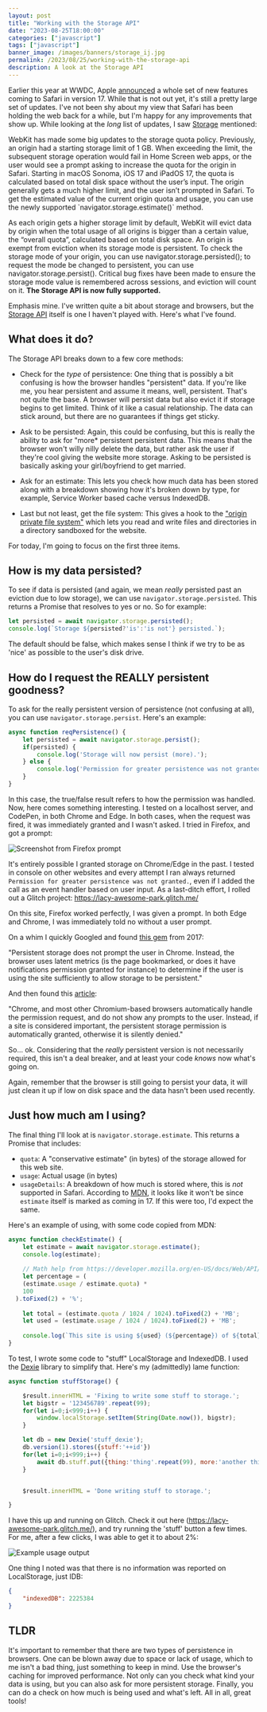 ```yaml
---
layout: post
title: "Working with the Storage API"
date: "2023-08-25T18:00:00"
categories: ["javascript"]
tags: ["javascript"]
banner_image: /images/banners/storage_ij.jpg
permalink: /2023/08/25/working-with-the-storage-api
description: A look at the Storage API
---
```


Earlier this year at WWDC, Apple [announced](https://webkit.org/blog/14205/news-from-wwdc23-webkit-features-in-safari-17-beta/) a whole set of new features coming to Safari in version 17. While that is not out yet, it's still a pretty large set of updates. I've not been shy about my view that Safari has been holding the web back for a while, but I'm happy for any improvements that show up. While looking at the *long* list of updates, I saw [Storage](https://webkit.org/blog/14205/news-from-wwdc23-webkit-features-in-safari-17-beta/#javascript-and-web-api) mentioned:

<div class="smallerQuote">
<p>
WebKit has made some big updates to the storage quota policy. Previously, an origin had a starting storage limit of 1 GB. When exceeding the limit, the subsequent storage operation would fail in Home Screen web apps, or the user would see a prompt asking to increase the quota for the origin in Safari. Starting in macOS Sonoma, iOS 17 and iPadOS 17, the quota is calculated based on total disk space without the user’s input. The origin generally gets a much higher limit, and the user isn’t prompted in Safari. To get the estimated value of the current origin quota and usage, you can use the newly supported `navigator.storage.estimate()` method.
</p>

<p>
As each origin gets a higher storage limit by default, WebKit will evict data by origin when the total usage of all origins is bigger than a certain value, the “overall quota”, calculated based on total disk space. An origin is exempt from eviction when its storage mode is persistent. To check the storage mode of your origin, you can use navigator.storage.persisted(); to request the mode be changed to persistent, you can use navigator.storage.persist(). Critical bug fixes have been made to ensure the storage mode value is remembered across sessions, and eviction will count on it. <strong>The Storage API is now fully supported.</strong>
</p>
</div>

Emphasis mine. I've written quite a bit about storage and browsers, but the [Storage API](https://developer.mozilla.org/en-US/docs/Web/API/Storage_API) itself is one I haven't played with. Here's what I've found.

## What does it do?

The Storage API breaks down to a few core methods:

* Check for the *type* of persistence: One thing that is possibly a bit confusing is how the browser handles "persistent" data. If you're like me, you hear persistent and assume it means, well, persistent. That's not quite the base. A browser will persist data but also evict it if storage begins to get limited. Think of it like a casual relationship. The data can stick around, but there are no guarantees if things get sticky.

* Ask to be persisted: Again, this could be confusing, but this is really the ability to ask for "more* persistent persistent data. This means that the browser won't willy nilly delete the data, but rather ask the user if they're cool giving the website more storage. Asking to be persisted is basically asking your girl/boyfriend to get married. 

* Ask for an estimate: This lets you check how much data has been stored along with a breakdown showing how it's broken down by type, for example, Service Worker based cache versus IndexedDB. 

* Last but not least, get the file system: This gives a hook to the ["origin private file system"](https://developer.mozilla.org/en-US/docs/Web/API/File_System_API/Origin_private_file_system) which lets you read and write files and directories in a directory sandboxed for the website. 

For today, I'm going to focus on the first three items.

## How is my data persisted?

To see if data is persisted (and again, we mean *really* persisted past an eviction due to low storage), we can use `navigator.storage.persisted`. This returns a Promise that resolves to yes or no. So for example:

```js
let persisted = await navigator.storage.persisted();
console.log(`Storage ${persisted?'is':'is not'} persisted.`);
```

The default should be false, which makes sense I think if we try to be as 'nice' as possible to the user's disk drive. 

## How do I request the REALLY persistent goodness?

To ask for the really persistent version of persistence (not confusing at all), you can use `navigator.storage.persist`. Here's an example:

```js
async function reqPersistence() {
	let persisted = await navigator.storage.persist();
	if(persisted) {
		console.log('Storage will now persist (more).');
	} else {
		console.log('Permission for greater persistence was not granted.');	
	}
}
```

In this case, the true/false result refers to how the permission was handled. Now, here comes something interesting. I tested on a localhost server, and CodePen, in both Chrome and Edge. In both cases, when the request was fired, it was immediately granted and I wasn't asked. I tried in Firefox, and got a prompt:

<p>
<img src="https://static.raymondcamden.com/images/2023/08/store1.jpg" alt="Screenshot from Firefox prompt" class="imgborder imgcenter" loading="lazy">
</p>

It's entirely possible I granted storage on Chrome/Edge in the past. I tested in console on other websites and every attempt I ran always returned `Permission for greater persistence was not granted.`, even if I added the call as an event handler based on user input. As a last-ditch effort, I rolled out a Glitch project: <https://lacy-awesome-park.glitch.me/> 

On this site, Firefox worked perfectly, I was given a prompt. In both Edge and Chrome, I was immediately told no without a user prompt. 

On a whim I quickly Googled and found [this gem](https://groups.google.com/a/chromium.org/g/chromium-discuss/c/AWMgYFD_gJs?pli=1) from 2017:

"Persistent storage does not prompt the user in Chrome. Instead, the browser uses latent metrics (is the page bookmarked, or does it have notifications permission granted for instance) to determine if the user is using the site sufficiently to allow storage to be persistent."

And then found this [article](https://web.dev/persistent-storage/):

"Chrome, and most other Chromium-based browsers automatically handle the permission request, and do not show any prompts to the user. Instead, if a site is considered important, the persistent storage permission is automatically granted, otherwise it is silently denied."

So... ok. Considering that the *really* persistent version is not necessarily required, this isn't a deal breaker, and at least your code *knows* now what's going on. 

Again, remember that the browser is still going to persist your data, it will just clean it up if low on disk space and the data hasn't been used recently. 

## Just how much am I using?

The final thing I'll look at is `navigator.storage.estimate`. This returns a Promise that includes:

* `quota`: A "conservative estimate" (in bytes) of the storage allowed for this web site.
* `usage`: Actual usage (in bytes)
* `usageDetails`: A breakdown of how much is stored where, this is *not* supported in Safari. According to [MDN](https://developer.mozilla.org/en-US/docs/Web/API/StorageManager/estimate), it looks like it won't be since `estimate` itself is marked as coming in 17. If this were too, I'd expect the same.

Here's an example of using, with some code copied from MDN:

```js
async function checkEstimate() {
	let estimate = await navigator.storage.estimate();
	console.log(estimate);
	
	// Math help from https://developer.mozilla.org/en-US/docs/Web/API/StorageManager/estimate
	let percentage = (
    (estimate.usage / estimate.quota) *
    100
  ).toFixed(2) + '%';
	
	let total = (estimate.quota / 1024 / 1024).toFixed(2) + 'MB';
	let used = (estimate.usage / 1024 / 1024).toFixed(2) + 'MB';
	
	console.log(`This site is using ${used} (${percentage}) of ${total}.`);
}
```

To test, I wrote some code to "stuff" LocalStorage and IndexedDB. I used the [Dexie](https://dexie.org/) library to simplify that. Here's my (admittedly) lame function:

```js
async function stuffStorage() {

    $result.innerHTML = 'Fixing to write some stuff to storage.';
    let bigstr = '123456789'.repeat(99);
    for(let i=0;i<999;i++) {
        window.localStorage.setItem(String(Date.now()), bigstr);
    }

    let db = new Dexie('stuff_dexie');
    db.version(1).stores({stuff:'++id'})
    for(let i=0;i<999;i++) {
        await db.stuff.put({thing:'thing'.repeat(99), more:'another thing'.repeat(99)});
    }


    $result.innerHTML = 'Done writing stuff to storage.';

}
```

I have this up and running on Glitch. Check it out here (<https://lacy-awesome-park.glitch.me/>), and try running the 'stuff' button a few times. For me, after a few clicks, I was able to get it to about 2%:

<p>
<img src="https://static.raymondcamden.com/images/2023/08/store2.jpg" alt="Example usage output" class="imgborder imgcenter" loading="lazy">
</p>

One thing I noted was that there is no information was reported on LocalStorage, just IDB:

```json
{
    "indexedDB": 2225384
}
```

## TLDR

It's important to remember that there are two types of persistence in browsers. One can be blown away due to space or lack of usage, which to me isn't a bad thing, just something to keep in mind. Use the browser's caching for improved performance. Not only can you check what kind your data is using, but you can also ask for more persistent storage. Finally, you can do a check on how much is being used and what's left. All in all, great tools!